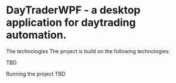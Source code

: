 # DayTraderWPF - a desktop application for daytrading automation.

The technologies
The project is build on the following technologies:

TBD

Running the project
TBD

